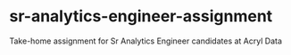 # sr-analytics-engineer-assignment
Take-home assignment for Sr Analytics Engineer candidates at Acryl Data
